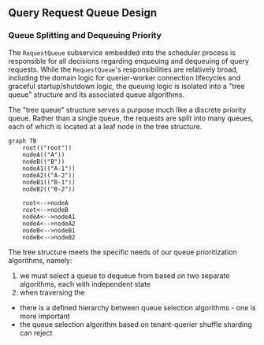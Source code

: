 ## Query Request Queue Design

### Queue Splitting and Dequeuing Priority

The `RequestQueue` subservice embedded into the scheduler process is responsible for
all decisions regarding enqueuing and dequeuing of query requests.
While the `RequestQueue`'s responsibilities are relatively broad, including the domain logic for
querier-worker connection lifecycles and graceful startup/shutdown logic,
the queuing logic is isolated into a "tree queue" structure and its associated queue algorithms.

The "tree queue" structure serves a purpose much like a discrete priority queue.
Rather than a single queue, the requests are split into many queues,
each of which is located at a leaf node in the tree structure.


```mermaid
graph TB
    root(("root"))
    nodeA(("A"))
    nodeB(("B"))
    nodeA1(("A-1"))
    nodeA2(("A-2"))
    nodeB1(("B-1"))
    nodeB2(("B-2"))

    root<-->nodeA
    root<-->nodeB
    nodeA<-->nodeA1
    nodeA<-->nodeA2
    nodeB<-->nodeB1
    nodeB<-->nodeB2

```

The tree structure meets the specific needs of our queue prioritization algorithms, namely:

1. we must select a queue to dequeue from based on two separate algorithms, each with independent state
  1. when traversing the  
* there is a defined hierarchy between queue selection algorithms - one is more important
* the queue selection algorithm based on tenant-querier shuffle sharding can reject
